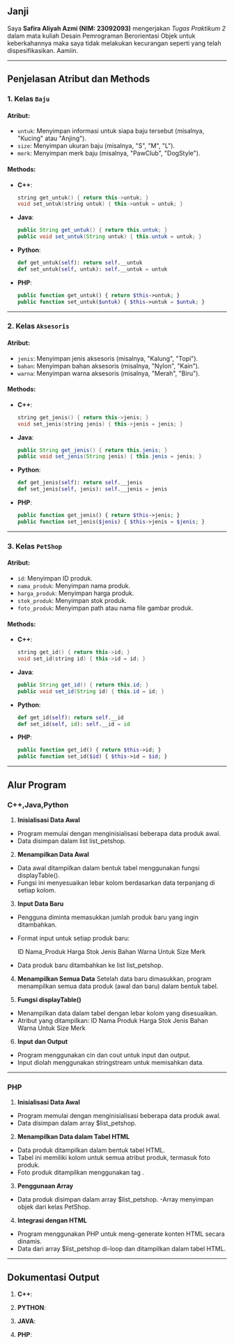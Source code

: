 
## Janji
Saya **Safira Aliyah Azmi (NIM: 23092093)** mengerjakan *Tugas Praktikum 2* dalam mata kuliah Desain Pemrograman Berorientasi Objek untuk keberkahannya maka saya tidak melakukan kecurangan seperti yang telah dispesifikasikan. Aamiin.

---

## Penjelasan Atribut dan Methods

### 1. Kelas `Baju`
#### Atribut:
- `untuk`: Menyimpan informasi untuk siapa baju tersebut (misalnya, "Kucing" atau "Anjing").
- `size`: Menyimpan ukuran baju (misalnya, "S", "M", "L").
- `merk`: Menyimpan merk baju (misalnya, "PawClub", "DogStyle").

#### Methods:
- **C++**:
  ```cpp
  string get_untuk() { return this->untuk; }
  void set_untuk(string untuk) { this->untuk = untuk; }
  ```
- **Java**:
  ```java
  public String get_untuk() { return this.untuk; }
  public void set_untuk(String untuk) { this.untuk = untuk; }
  ```
- **Python**:
  ```python
  def get_untuk(self): return self.__untuk
  def set_untuk(self, untuk): self.__untuk = untuk
  ```
- **PHP**:
  ```php
  public function get_untuk() { return $this->untuk; }
  public function set_untuk($untuk) { $this->untuk = $untuk; }
  ```

---

### 2. Kelas `Aksesoris`
#### Atribut:
- `jenis`: Menyimpan jenis aksesoris (misalnya, "Kalung", "Topi").
- `bahan`: Menyimpan bahan aksesoris (misalnya, "Nylon", "Kain").
- `warna`: Menyimpan warna aksesoris (misalnya, "Merah", "Biru").

#### Methods:
- **C++**:
  ```cpp
  string get_jenis() { return this->jenis; }
  void set_jenis(string jenis) { this->jenis = jenis; }
  ```
- **Java**:
  ```java
  public String get_jenis() { return this.jenis; }
  public void set_jenis(String jenis) { this.jenis = jenis; }
  ```
- **Python**:
  ```python
  def get_jenis(self): return self.__jenis
  def set_jenis(self, jenis): self.__jenis = jenis
  ```
- **PHP**:
  ```php
  public function get_jenis() { return $this->jenis; }
  public function set_jenis($jenis) { $this->jenis = $jenis; }
  ```

---

### 3. Kelas `PetShop` 
#### Atribut:
- `id`: Menyimpan ID produk.
- `nama_produk`: Menyimpan nama produk.
- `harga_produk`: Menyimpan harga produk.
- `stok_produk`: Menyimpan stok produk.
- `foto_produk`: Menyimpan path atau nama file gambar produk.

#### Methods:
- **C++**:
  ```cpp
  string get_id() { return this->id; }
  void set_id(string id) { this->id = id; }
  ```
- **Java**:
  ```java
  public String get_id() { return this.id; }
  public void set_id(String id) { this.id = id; }
  ```
- **Python**:
  ```python
  def get_id(self): return self.__id
  def set_id(self, id): self.__id = id
  ```
- **PHP**:
  ```php
  public function get_id() { return $this->id; }
  public function set_id($id) { $this->id = $id; }
  ```

---

## Alur Program

### C++,Java,Python
1. **Inisialisasi Data Awal**
- Program memulai dengan menginisialisasi beberapa data produk awal.
- Data disimpan dalam list list_petshop.
  
2. **Menampilkan Data Awal**
- Data awal ditampilkan dalam bentuk tabel menggunakan fungsi displayTable().
- Fungsi ini menyesuaikan lebar kolom berdasarkan data terpanjang di setiap kolom.

3. **Input Data Baru**
- Pengguna diminta memasukkan jumlah produk baru yang ingin ditambahkan.
- Format input untuk setiap produk baru:

   ID Nama_Produk Harga Stok Jenis Bahan Warna Untuk Size Merk

- Data produk baru ditambahkan ke list list_petshop.

4. **Menampilkan Semua Data**
Setelah data baru dimasukkan, program menampilkan semua data produk (awal dan baru) dalam bentuk tabel.

5. **Fungsi displayTable()**
- Menampilkan data dalam tabel dengan lebar kolom yang disesuaikan.
- Atribut yang ditampilkan:
   ID
   Nama Produk
   Harga
   Stok
   Jenis
   Bahan
   Warna
   Untuk
   Size
   Merk

6. **Input dan Output**
- Program menggunakan cin dan cout untuk input dan output.
- Input diolah menggunakan stringstream untuk memisahkan data.

---

### PHP
1. **Inisialisasi Data Awal**
- Program memulai dengan menginisialisasi beberapa data produk awal.
- Data disimpan dalam array $list_petshop.

2. **Menampilkan Data dalam Tabel HTML**
- Data produk ditampilkan dalam bentuk tabel HTML.
- Tabel ini memiliki kolom untuk semua atribut produk, termasuk foto produk.
- Foto produk ditampilkan menggunakan tag <img>.

3. **Penggunaan Array**
- Data produk disimpan dalam array $list_petshop.
-Array menyimpan objek dari kelas PetShop.

4. **Integrasi dengan HTML**
- Program menggunakan PHP untuk meng-generate konten HTML secara dinamis.
- Data dari array $list_petshop di-loop dan ditampilkan dalam tabel HTML.
---


## Dokumentasi Output

1. **C++**:
   
2. **PYTHON**:
   
3. **JAVA**:
   
4. **PHP**:
